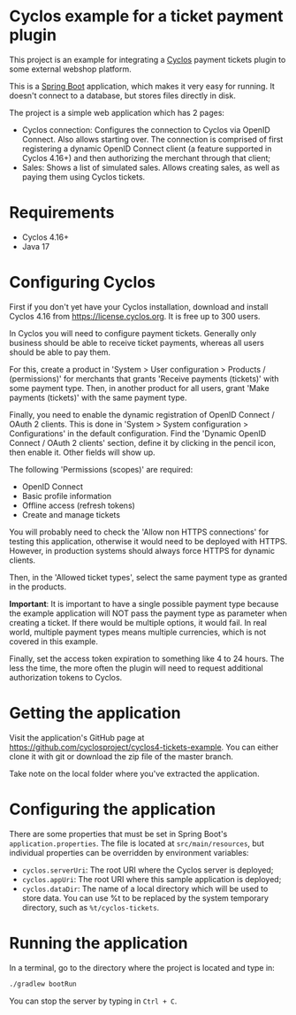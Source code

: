 Cyclos example for a ticket payment plugin
==========================================

This project is an example for integrating a [Cyclos](https://www.cyclos.org) payment tickets plugin to some external webshop platform.

This is a [Spring Boot](https://spring.io/projects/spring-boot) application, which makes it very easy for running. It doesn't connect to a database, but stores files directly in disk.

The project is a simple web application which has 2 pages:

* Cyclos connection: Configures the connection to Cyclos via OpenID Connect. Also allows starting over. The connection is comprised of first registering a dynamic OpenID Connect client (a feature supported in Cyclos 4.16+) and then authorizing the merchant through that client;
* Sales: Shows a list of simulated sales. Allows creating sales, as well as paying them using Cyclos tickets.

# Requirements

* Cyclos 4.16+
* Java 17

# Configuring Cyclos

First if you don't yet have your Cyclos installation, download and install Cyclos 4.16 from https://license.cyclos.org. It is free up to 300 users.

In Cyclos you will need to configure payment tickets. Generally only business should be able to receive ticket payments, whereas all users should be able to pay them.

For this, create a product in 'System > User configuration > Products / (permissions)' for merchants that grants 'Receive payments (tickets)' with some payment type. Then, in another product for all users, grant 'Make payments (tickets)' with the same payment type.

Finally, you need to enable the dynamic registration of OpenID Connect / OAuth 2 clients. This is done in 'System > System configuration > Configurations' in the default configuration. Find the 'Dynamic OpenID Connect / OAuth 2 clients' section, define it by clicking in the pencil icon, then enable it. Other fields will show up.

The following 'Permissions (scopes)' are required:

* OpenID Connect
* Basic profile information
* Offline access (refresh tokens)
* Create and manage tickets

You will probably need to check the 'Allow non HTTPS connections' for testing this application, otherwise it would need to be deployed with HTTPS. However, in production systems should always force HTTPS for dynamic clients.

Then, in the 'Allowed ticket types', select the same payment type as granted in the products.

**Important**: It is important to have a single possible payment type because the example application will NOT pass the payment type as parameter when creating a ticket. If there would be multiple options, it would fail. In real world, multiple payment types means multiple currencies, which is not covered in this example.

Finally, set the access token expiration to something like 4 to 24 hours. The less the time, the more often the plugin will need to request additional authorization tokens to Cyclos.

# Getting the application

Visit the application's GitHub page at https://github.com/cyclosproject/cyclos4-tickets-example. You can either clone it with git or download the zip file of the master branch.

Take note on the local folder where you've extracted the application.

# Configuring the application

There are some properties that must be set in Spring Boot's `application.properties`. The file is located at `src/main/resources`, but individual properties can be overridden by environment variables:

* `cyclos.serverUri`: The root URI where the Cyclos server is deployed;
* `cyclos.appUri`: The root URI where this sample application is deployed;
* `cyclos.dataDir`: The name of a local directory which will be used to store data. You can use %t to be replaced by the system temporary directory, such as `%t/cyclos-tickets`.

# Running the application

In a terminal, go to the directory where the project is located and type in:

```bash
./gradlew bootRun
```

You can stop the server by typing in `Ctrl + C`.